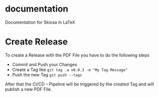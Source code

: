 # documentation
Documentation for Skiosa in LaTeX

# Create Release
To create a Release with the PDF File you have to do the following steps
- Commit and Push your Changes
- Create a Tag like ``git tag -a v0.0.3 -m "My Tag Message"``
- Push the new Tag ``git push --tags``

After that the CI/CD – Pipeline will be triggered by the created Tag and will publish a new PDF File.
